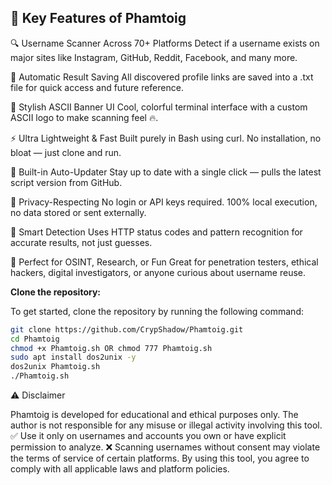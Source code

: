 ## 🚀 Key Features of Phamtoig
🔍 Username Scanner Across 70+ Platforms
Detect if a username exists on major sites like Instagram, GitHub, Reddit, Facebook, and many more.

💾 Automatic Result Saving
All discovered profile links are saved into a .txt file for quick access and future reference.

🎨 Stylish ASCII Banner UI
Cool, colorful terminal interface with a custom ASCII logo to make scanning feel 🔥.

⚡ Ultra Lightweight & Fast
Built purely in Bash using curl. No installation, no bloat — just clone and run.

🔄 Built-in Auto-Updater
Stay up to date with a single click — pulls the latest script version from GitHub.

🔐 Privacy-Respecting
No login or API keys required. 100% local execution, no data stored or sent externally.

🧠 Smart Detection
Uses HTTP status codes and pattern recognition for accurate results, not just guesses.

🧰 Perfect for OSINT, Research, or Fun
Great for penetration testers, ethical hackers, digital investigators, or anyone curious about username reuse.

**Clone the repository:**

To get started, clone the repository by running the following command:

```bash
git clone https://github.com/CrypShadow/Phamtoig.git
cd Phamtoig
chmod +x Phamtoig.sh OR chmod 777 Phamtoig.sh
sudo apt install dos2unix -y
dos2unix Phamtoig.sh
./Phamtoig.sh
```

⚠️ Disclaimer

Phamtoig is developed for educational and ethical purposes only.
The author is not responsible for any misuse or illegal activity involving this tool.
✅ Use it only on usernames and accounts you own or have explicit permission to analyze.
❌ Scanning usernames without consent may violate the terms of service of certain platforms.
By using this tool, you agree to comply with all applicable laws and platform policies.
